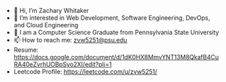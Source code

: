- 👋 Hi, I’m Zachary Whitaker
- 👀 I’m interested in Web Development, Software Engineering, DevOps, and Cloud Engineering
- 🌱 I am a Computer Science Graduate from Pennsylvania State University
- 📫 How to reach me: zvw5251@psu.edu
- Resume: https://docs.google.com/document/d/1dK0HX8MmvYNT13M8QkafB4CuRA40eZvrhUOBpSyo2XI/edit?pli=1
- Leetcode Profile: https://leetcode.com/u/zvw5251/
<!---
MajaSLash/MajaSLash is a ✨ special ✨ repository because its `README.md` (this file) appears on your GitHub profile.
You can click the Preview link to take a look at your changes.
--->
